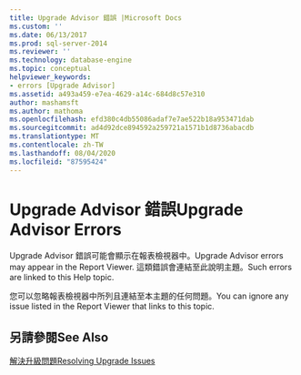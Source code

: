 ```yaml
---
title: Upgrade Advisor 錯誤 |Microsoft Docs
ms.custom: ''
ms.date: 06/13/2017
ms.prod: sql-server-2014
ms.reviewer: ''
ms.technology: database-engine
ms.topic: conceptual
helpviewer_keywords:
- errors [Upgrade Advisor]
ms.assetid: a493a459-e7ea-4629-a14c-684d8c57e310
author: mashamsft
ms.author: mathoma
ms.openlocfilehash: efd380c4db55086adaf7e7ae522b18a953471dab
ms.sourcegitcommit: ad4d92dce894592a259721a1571b1d8736abacdb
ms.translationtype: MT
ms.contentlocale: zh-TW
ms.lasthandoff: 08/04/2020
ms.locfileid: "87595424"
---
```

# <a name="upgrade-advisor-errors"></a><span data-ttu-id="bedfb-102">Upgrade Advisor 錯誤</span><span class="sxs-lookup"><span data-stu-id="bedfb-102">Upgrade Advisor Errors</span></span>
  <span data-ttu-id="bedfb-103">Upgrade Advisor 錯誤可能會顯示在報表檢視器中。</span><span class="sxs-lookup"><span data-stu-id="bedfb-103">Upgrade Advisor errors may appear in the Report Viewer.</span></span> <span data-ttu-id="bedfb-104">這類錯誤會連結至此說明主題。</span><span class="sxs-lookup"><span data-stu-id="bedfb-104">Such errors are linked to this Help topic.</span></span>  
  
 <span data-ttu-id="bedfb-105">您可以忽略報表檢視器中所列且連結至本主題的任何問題。</span><span class="sxs-lookup"><span data-stu-id="bedfb-105">You can ignore any issue listed in the Report Viewer that links to this topic.</span></span>  
  
## <a name="see-also"></a><span data-ttu-id="bedfb-106">另請參閱</span><span class="sxs-lookup"><span data-stu-id="bedfb-106">See Also</span></span>  
 [<span data-ttu-id="bedfb-107">解決升級問題</span><span class="sxs-lookup"><span data-stu-id="bedfb-107">Resolving Upgrade Issues</span></span>](../../../2014/sql-server/install/resolving-upgrade-issues.md)  
  
  
